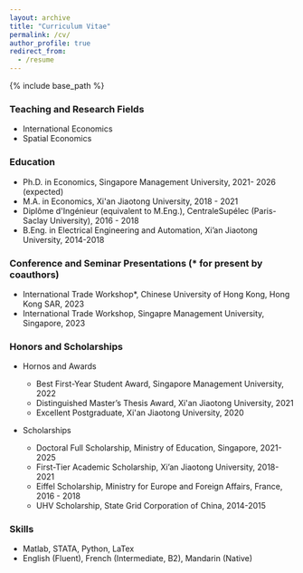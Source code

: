 ```yaml
---
layout: archive
title: "Curriculum Vitae"
permalink: /cv/
author_profile: true
redirect_from:
  - /resume
---
```


{% include base_path %}

### Teaching and Research Fields
  - International Economics
  - Spatial Economics

### Education

- Ph.D. in Economics, Singapore Management University, 2021- 2026 (expected)
- M.A. in Economics, Xi'an Jiaotong University, 2018 - 2021
- Diplôme d'Ingénieur (equivalent to M.Eng.), CentraleSupélec (Paris-Saclay University), 2016 - 2018
- B.Eng. in Electrical Engineering and Automation, Xi’an Jiaotong University, 2014-2018

### Conference and Seminar Presentations (* for present by coauthors)
- International Trade Workshop*, Chinese University of Hong Kong, Hong Kong SAR, 2023
- International Trade Workshop, Singapre Management University, Singapore, 2023

### Honors and Scholarships
- Hornos and Awards
  - Best First-Year Student Award, Singapore Management University, 2022
  - Distinguished Master’s Thesis Award, Xi'an Jiaotong University, 2021
  - Excellent Postgraduate, Xi'an Jiaotong University, 2020
 
- Scholarships
  - Doctoral Full Scholarship, Ministry of Education, Singapore, 2021-2025
  - First-Tier Academic Scholarship, Xi’an Jiaotong University, 2018-2021
  - Eiffel Scholarship, Ministry for Europe and Foreign Affairs, France, 2016 - 2018
  - UHV Scholarship, State Grid Corporation of China, 2014-2015

### Skills
- Matlab, STATA, Python, LaTex
- English (Fluent), French (Intermediate, B2), Mandarin (Native)
